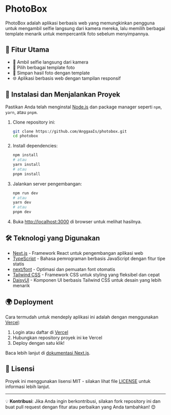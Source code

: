 # PhotoBox

PhotoBox adalah aplikasi berbasis web yang memungkinkan pengguna untuk mengambil selfie langsung dari kamera mereka, lalu memilih berbagai template menarik untuk mempercantik foto sebelum menyimpannya.

## 🚀 Fitur Utama

- 📸 Ambil selfie langsung dari kamera
- 🎨 Pilih berbagai template foto
- 💾 Simpan hasil foto dengan template
- 🌐 Aplikasi berbasis web dengan tampilan responsif

## 📂 Instalasi dan Menjalankan Proyek

Pastikan Anda telah menginstal [Node.js](https://nodejs.org/) dan package manager seperti `npm`, `yarn`, atau `pnpm`.

1. Clone repository ini:
   ```bash
   git clone https://github.com/AnggaaIs/photobox.git
   cd photobox
   ```
2. Install dependencies:
   ```bash
   npm install
   # atau
   yarn install
   # atau
   pnpm install
   ```
3. Jalankan server pengembangan:
   ```bash
   npm run dev
   # atau
   yarn dev
   # atau
   pnpm dev
   ```
4. Buka [http://localhost:3000](http://localhost:3000) di browser untuk melihat hasilnya.

## 🛠 Teknologi yang Digunakan

- [Next.js](https://nextjs.org/) - Framework React untuk pengembangan aplikasi web
- [TypeScript](https://www.typescriptlang.org/) - Bahasa pemrograman berbasis JavaScript dengan fitur tipe statis
- [next/font](https://nextjs.org/docs/app/building-your-application/optimizing/fonts) - Optimasi dan pemuatan font otomatis
- [Tailwind CSS](https://tailwindcss.com/) - Framework CSS untuk styling yang fleksibel dan cepat
- [DaisyUI](https://daisyui.com/) - Komponen UI berbasis Tailwind CSS untuk desain yang lebih menarik

## 🌍 Deployment

Cara termudah untuk mendeply aplikasi ini adalah dengan menggunakan [Vercel](https://vercel.com/):

1. Login atau daftar di [Vercel](https://vercel.com/)
2. Hubungkan repository proyek ini ke Vercel
3. Deploy dengan satu klik!

Baca lebih lanjut di [dokumentasi Next.js](https://nextjs.org/docs/app/building-your-application/deploying).

## 📜 Lisensi

Proyek ini menggunakan lisensi MIT - silakan lihat file [LICENSE](LICENSE) untuk informasi lebih lanjut.

---

💡 **Kontribusi**: Jika Anda ingin berkontribusi, silakan fork repository ini dan buat pull request dengan fitur atau perbaikan yang Anda tambahkan! 😊
